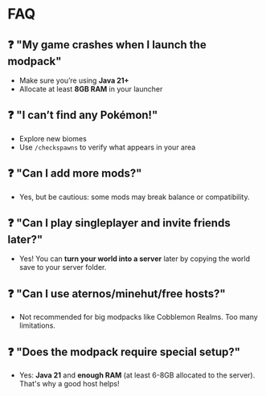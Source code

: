 # FAQ

## ❓ "My game crashes when I launch the modpack"

- Make sure you’re using **Java 21+**
- Allocate at least **8GB RAM** in your launcher

## ❓ "I can’t find any Pokémon!"

- Explore new biomes
- Use `/checkspawns` to verify what appears in your area

## ❓ "Can I add more mods?"

- Yes, but be cautious: some mods may break balance or compatibility.

## ❓ "Can I play singleplayer and invite friends later?"

- Yes! You can **turn your world into a server** later by copying the world save to your server folder.

## ❓ "Can I use aternos/minehut/free hosts?"

- Not recommended for big modpacks like Cobblemon Realms. Too many limitations.

## ❓ "Does the modpack require special setup?"

- Yes: **Java 21** and **enough RAM** (at least 6-8GB allocated to the server). That's why a good host helps!

